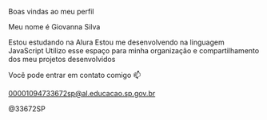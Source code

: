 Boas vindas ao meu perfil

Meu nome é Giovanna Silva

Estou estudando na Alura
Estou me desenvolvendo na linguagem JavaScript
Utilizo esse espaço para minha organização e compartilhamento dos meu projetos desenvolvidos

Você pode entrar em contato comigo 📫

00001094733672sp@al.educacao.sp.gov.br

@33672SP
